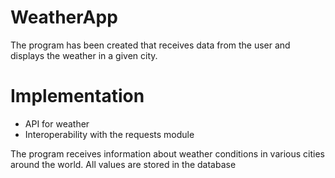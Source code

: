 # WeatherApp
The program has been created that receives data from the user and displays the weather in a given city.
# Implementation
* API for weather
* Interoperability with the requests module

The program receives information about weather conditions in various cities around the world. All values ​​are stored in the database
